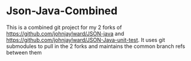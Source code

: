 # Json-Java-Combined

This is a combined git project for my 2 forks of https://github.com/johnjaylward/JSON-java and https://github.com/johnjaylward/JSON-Java-unit-test. It uses git submodules to pull in the 2 forks and maintains the common branch refs between them
